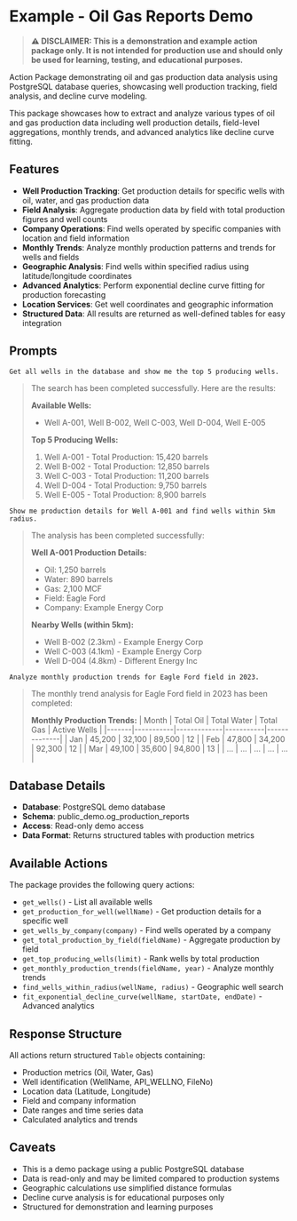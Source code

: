 # Example - Oil Gas Reports Demo

> **⚠️ DISCLAIMER: This is a demonstration and example action package only. It is not intended for production use and should only be used for learning, testing, and educational purposes.**

Action Package demonstrating oil and gas production data analysis using PostgreSQL database queries, showcasing well production tracking, field analysis, and decline curve modeling.

This package showcases how to extract and analyze various types of oil and gas production data including well production details, field-level aggregations, monthly trends, and advanced analytics like decline curve fitting.

## Features

- **Well Production Tracking**: Get production details for specific wells with oil, water, and gas production data
- **Field Analysis**: Aggregate production data by field with total production figures and well counts
- **Company Operations**: Find wells operated by specific companies with location and field information
- **Monthly Trends**: Analyze monthly production patterns and trends for wells and fields
- **Geographic Analysis**: Find wells within specified radius using latitude/longitude coordinates
- **Advanced Analytics**: Perform exponential decline curve fitting for production forecasting
- **Location Services**: Get well coordinates and geographic information
- **Structured Data**: All results are returned as well-defined tables for easy integration

## Prompts

```
Get all wells in the database and show me the top 5 producing wells.
```

> The search has been completed successfully. Here are the results:
>
> **Available Wells:**
> - Well A-001, Well B-002, Well C-003, Well D-004, Well E-005
>
> **Top 5 Producing Wells:**
> 1. Well A-001 - Total Production: 15,420 barrels
> 2. Well B-002 - Total Production: 12,850 barrels
> 3. Well C-003 - Total Production: 11,200 barrels
> 4. Well D-004 - Total Production: 9,750 barrels
> 5. Well E-005 - Total Production: 8,900 barrels

```
Show me production details for Well A-001 and find wells within 5km radius.
```

> The analysis has been completed successfully:
>
> **Well A-001 Production Details:**
> - Oil: 1,250 barrels
> - Water: 890 barrels  
> - Gas: 2,100 MCF
> - Field: Eagle Ford
> - Company: Example Energy Corp
>
> **Nearby Wells (within 5km):**
> - Well B-002 (2.3km) - Example Energy Corp
> - Well C-003 (4.1km) - Example Energy Corp
> - Well D-004 (4.8km) - Different Energy Inc

```
Analyze monthly production trends for Eagle Ford field in 2023.
```

> The monthly trend analysis for Eagle Ford field in 2023 has been completed:
>
> **Monthly Production Trends:**
> | Month | Total Oil | Total Water | Total Gas | Active Wells |
> |-------|-----------|-------------|-----------|--------------|
> | Jan   | 45,200    | 32,100      | 89,500    | 12           |
> | Feb   | 47,800    | 34,200      | 92,300    | 12           |
> | Mar   | 49,100    | 35,600      | 94,800    | 13           |
> | ...   | ...       | ...         | ...       | ...          |

## Database Details

- **Database**: PostgreSQL demo database
- **Schema**: public_demo.og_production_reports
- **Access**: Read-only demo access
- **Data Format**: Returns structured tables with production metrics

## Available Actions

The package provides the following query actions:
- `get_wells()` - List all available wells
- `get_production_for_well(wellName)` - Get production details for a specific well
- `get_wells_by_company(company)` - Find wells operated by a company
- `get_total_production_by_field(fieldName)` - Aggregate production by field
- `get_top_producing_wells(limit)` - Rank wells by total production
- `get_monthly_production_trends(fieldName, year)` - Analyze monthly trends
- `find_wells_within_radius(wellName, radius)` - Geographic well search
- `fit_exponential_decline_curve(wellName, startDate, endDate)` - Advanced analytics

## Response Structure

All actions return structured `Table` objects containing:
- Production metrics (Oil, Water, Gas)
- Well identification (WellName, API_WELLNO, FileNo)
- Location data (Latitude, Longitude)
- Field and company information
- Date ranges and time series data
- Calculated analytics and trends

## Caveats

- This is a demo package using a public PostgreSQL database
- Data is read-only and may be limited compared to production systems
- Geographic calculations use simplified distance formulas
- Decline curve analysis is for educational purposes only
- Structured for demonstration and learning purposes
